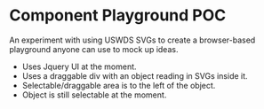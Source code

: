 # Component Playground POC

An experiment with using USWDS SVGs to create a browser-based playground anyone can use to mock up ideas.

- Uses Jquery UI at the moment.
- Uses a draggable div with an object reading in SVGs inside it.
- Selectable/draggable area is to the left of the object.
- Object is still selectable at the moment.
